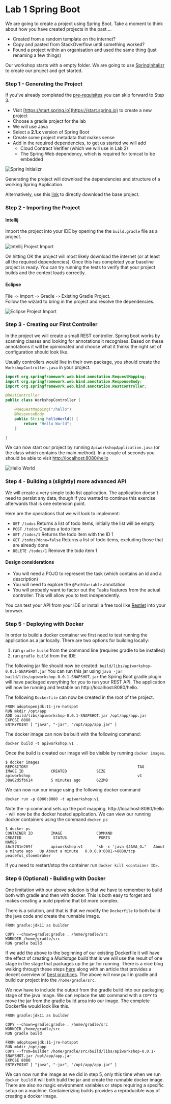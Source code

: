 # Lab 1 Spring Boot

We are going to create a project using Spring Boot. Take a moment to think about how you have created projects in the past....

* Created from a random template on the internet?
* Copy and pasted from StackOverflow until something worked?
* Found a project within an organisation and used the same thing (just renaming a few things)

Our workshop starts with a empty folder. We are going to use [SpringInitalizr](https://start.spring.io) to create our project and get started.

### Step 1 - Generating the Project
If you've already completed the [pre-requisites](../prerequisites/README.md) you can skip forward to Step 3.

* Visit [https://start.spring.io](https://start.spring.io) to create a new project
* Choose a gradle project for the lab
* We will use Java
* Select a **2.1.x** version of Spring Boot
* Create some project metadata that makes sense
* Add in the required dependencies, to get us started we will add
   * Cloud Contract Verifier (which we will use in Lab 2)
   * The Spring Web dependency, which is required for tomcat to be embedded

![Spring Initializr](01A-initializr-config.png)

Generating the project will download the dependencies and structure of a working Spring Application.

Alternatively, use this [link](https://start.spring.io/starter.zip?type=gradle-project&language=java&bootVersion=2.1.9.RELEASE&baseDir=apiworkshop&groupId=com.jpgough&artifactId=apiworkshop&name=apiworkshop&description=starter%20project%20for%20api%20workshop&packageName=com.jpgough.apiworkshop&packaging=jar&javaVersion=11&dependencies=web&dependencies=cloud-contract-verifier) to directly download the base project.


### Step 2 - Importing the Project

#### Intellij

Import the project into your IDE by opening the the `build.gradle` file as a project.

![Intellij Project Import](01B-sample-import.png)

On hitting OK the project will most likely download the internet (or at least all the required dependencies). 
Once this has completed your baseline project is ready. 
You can try running the tests to verify that your project builds and the context loads correctly.

#### Eclipse

File `->` Import `->` Gradle `->` Existing Gradle Project.    
Follow the wizard to bring in the project and resolve the dependencies.
 

![Eclipse Project Import](01B2-eclipse.png)

### Step 3 - Creating our First Controller

In the project we will create a small REST controller. 
Spring boot works by scanning classes and looking for annotations it recognises.
Based on these annotations it will be opinionated and choose what it thinks the right set of configuration should look like.

Usually controllers would live in their own package, you should create the `WorkshopController.java` in your project.

```java
import org.springframework.web.bind.annotation.RequestMapping;
import org.springframework.web.bind.annotation.ResponseBody;
import org.springframework.web.bind.annotation.RestController;

@RestController
public class WorkshopController {

    @RequestMapping("/hello")
    @ResponseBody
    public String helloWorld() {
        return "Hello World";
    }

}
```

We can now start our project by running `ApiworkshopApplication.java` (or the class which contains the main method). 
In a couple of seconds you should be able to visit [http://localhost:8080/hello](http://localhost:8080/hello)

![Hello World](01C-hello-world.png)

### Step 4 - Building a (slightly) more advanced API

We will create a very simple todo list application.
The application doesn't need to persist any data, though if you wanted to continue this exercise afterwards that is one extension point.

Here are the operations that we will look to implement:

* `GET /todos` Returns a list of todo items, initially the list will be empty
* `POST /todos` Creates a todo item
* `GET /todos/1` Returns the todo item with the ID 1
* `GET /todos?done=false` Returns a list of todo items, excluding those that are already done
* `DELETE /todos/1` Remove the todo item 1

#### Design considerations

* You will need a POJO to represent the task (which contains an id and a description)
* You will need to explore the `@PathVariable` annotation
* You will probably want to factor out the Tasks features from the actual controller. 
This will allow you to test independently. 

You can test your API from your IDE or install a free tool like [Restlet](https://chrome.google.com/webstore/detail/restlet-client-rest-api-t/aejoelaoggembcahagimdiliamlcdmfm?hl=en) 
into your browser. 

### Step 5 - Deploying with Docker

In order to build a docker container we first need to test running the application as a jar locally. 
There are two options for building locally:

1. run `gradle build` from the command line (requires gradle to be installed)
1. run `gradle build` from the IDE

The following jar file should now be created: `build/libs/apiworkshop-0.0.1-SNAPSHOT.jar`
You can run this jar using `java -jar build/libs/apiworkshop-0.0.1-SNAPSHOT.jar` the Spring Boot gradle plugin will have packaged 
everything for you to run your REST API. 
The application will now be running and testable on http://localhost:8080/hello.

The following `Dockerfile` can now be created in the root of the project.

```
FROM adoptopenjdk:11-jre-hotspot
RUN mkdir /opt/app
ADD build/libs/apiworkshop-0.0.1-SNAPSHOT.jar /opt/app/app.jar
EXPOSE 8080
ENTRYPOINT [ "java", "-jar", "/opt/app/app.jar" ]
```

The docker image can now be built with the following command:

`docker build -t apiworkshop:v1 .`

Once the build is created our image will be visible by running `docker images`.

```
$ docker images
REPOSITORY                                                TAG                 IMAGE ID            CREATED             SIZE
apiworkshop                                               v1                  38a02d5fb614        5 minutes ago       622MB
```

We can now run our image using the following docker command

`docker run -p 8080:8080 -t apiworkshop:v1`

Note the -p command sets up the port mapping. http://localhost:8080/hello - will now be the docker hosted application. 
We can view our running docker containers using the command `docker ps`

```
$ docker ps
CONTAINER ID        IMAGE               COMMAND                  CREATED              STATUS              PORTS                    NAMES
46c5781e269f        apiworkshop:v1      "sh -c 'java $JAVA_O…"   About a minute ago   Up About a minute   0.0.0.0:8081->8080/tcp   peaceful_stonebraker
```

If you need to restart/stop the container run `docker kill <container ID>`.

### Step 6 (Optional) - Building with Docker

One limitation with our above solution is that we have to remember to build both with gradle and then with docker. 
This is both easy to forget and makes creating a build pipeline that bit more complex.

There is a solution, and that is that we modify the `Dockerfile` to both build the java code and create the runnable image. 

```
FROM gradle:jdk11 as builder

COPY --chown=gradle:gradle . /home/gradle/src
WORKDIR /home/gradle/src
RUN gradle build
```
If we add the above to the beginning of our existing Dockerfile it will have the effect of creating a _Multistage build_ that is we will use the result of one stage in the stage that packages up the jar for running. 
There is a nice blog walking through these steps [here](http://paulbakker.io/java/docker-gradle-multistage/) along with an article that provides a decent overview of [best practices](https://blog.docker.com/2019/07/intro-guide-to-dockerfile-best-practices/).
The above will now pull in gradle and build our project into the `/home/gradle/src`.

We now have to include the output from the gradle build into our packaging stage of the java image.
We can replace the `ADD` command with a `COPY` to move the jar from the gradle build area into our image.
The complete Dockerfile would look like this.

```
FROM gradle:jdk11 as builder

COPY --chown=gradle:gradle . /home/gradle/src
WORKDIR /home/gradle/src
RUN gradle build

FROM adoptopenjdk:11-jre-hotspot
RUN mkdir /opt/app
COPY --from=builder /home/gradle/src/build/libs/apiworkshop-0.0.1-SNAPSHOT.jar /opt/app/app.jar
EXPOSE 8080
ENTRYPOINT [ "java", "-jar", "/opt/app/app.jar" ]
```
We can now run the image as we did in step 5, only this time when we run `docker build` it will both build the jar and create the runnable docker image. 
There are also no magic environment variables or steps requiring a specific setup on a machine.
Containerizing builds provides a reproducible way of creating a docker image. 
